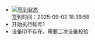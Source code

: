 - [![签到状态](https://github.com/womade/Cloud189-Actions/actions/workflows/main.yml/badge.svg?branch=main)](https://github.com/womade/Cloud189-Actions/actions/workflows/main.yml) <br> 签到时间：2025-09-02 18:39:58
- 开始执行帐号1
- 设备ID不存在，需要二次设备校验

